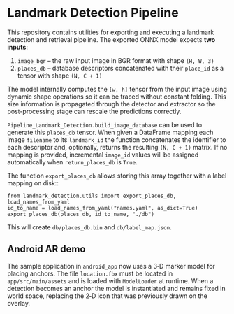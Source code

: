 # Landmark Detection Pipeline

This repository contains utilities for exporting and executing a landmark
detection and retrieval pipeline. The exported ONNX model expects **two
inputs**:

1. `image_bgr` – the raw input image in BGR format with shape `(H, W, 3)`
2. `places_db` – database descriptors concatenated with their ``place_id``
   as a tensor with shape ``(N, C + 1)``

The model internally computes the `[w, h]` tensor from the input image using
dynamic shape operations so it can be traced without constant folding. This
size information is propagated through the detector and extractor so
the post-processing stage can rescale the predictions correctly.

`Pipeline_Landmark_Detection.build_image_database` can be used to generate this
`places_db` tensor. When given a DataFrame mapping each image ``filename`` to
its ``landmark_id`` the function concatenates the identifier to each descriptor
and, optionally, returns the resulting `(N, C + 1)` matrix. If no mapping is
provided, incremental ``image_id`` values will be assigned automatically when
``return_places_db`` is ``True``.

The function `export_places_db` allows storing this array together with a label
mapping on disk::

    from landmark_detection.utils import export_places_db, load_names_from_yaml
    id_to_name = load_names_from_yaml("names.yaml", as_dict=True)
    export_places_db(places_db, id_to_name, "./db")

This will create ``db/places_db.bin`` and ``db/label_map.json``.

## Android AR demo

The sample application in `android_app` now uses a 3‑D marker model for
placing anchors. The file `location.fbx` must be located in
`app/src/main/assets` and is loaded with `ModelLoader` at runtime. When a
detection becomes an anchor the model is instantiated and remains fixed in
world space, replacing the 2‑D icon that was previously drawn on the
overlay.
